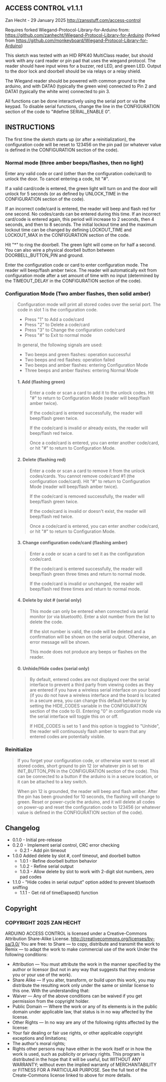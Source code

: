 ## ACCESS CONTROL v1.1.1
Zan Hecht - 29 January 2025
http://zansstuff.com/access-control

Requires forked Wiegand-Protocol-Library-for-Arduino from:
https://github.com/zanhecht/Wiegand-Protocol-Library-for-Arduino
(forked from https://github.com/monkeyboard/Wiegand-Protocol-Library-for-Arduino)

This sketch was tested with an HID RPK40 MultiClass reader, but should work
with any card reader or pin pad that uses the wiegand protocol. The reader
should have input wires for a buzzer, red LED, and green LED. Output to the
door lock and doorbell should be via relays or a relay shield.

The Wiegand reader should be powered with common ground to the arduino, and
with DATA0 (typically the green wire) connected to Pin 2 and DATA1 (typically
the white wire) connected to pin 3.

All functions can be done interactively using the serial port or via the
keypad. To disable serial functions, change the line in the CONFIGURATION
section of the code to "#define SERIAL_ENABLE 0".

INSTRUCTIONS
------------

The first time the sketch starts up (or after a reinitialization), the
configuration code will be reset to 123456 on the pin pad (or whatever value
is defined in the CONFIGURATION section of the code).

### Normal mode (three amber beeps/flashes, then no light)
Enter any valid code or card (other than the configuration code/card) to
unlock the door. To cancel entering a code, hit "#".

If a valid card/code is entered, the green light will turn on and the door
will unlock for 5 seconds (or as defined by UNLOCK_TIME in the CONFIGURATION
section of the code).

If an incorrect code/card is entered, the reader will beep and flash red for
one second. No codes/cards can be entered during this time. If an incorrect
card/code is entered again, this period will increase to 2 seconds, then 4
seconds, and then to 8 seconds. The initial lockout time and the maximum
lockout time can be changed by defining LOCKOUT_TIME and LOCKOUT_MAX in the
CONFIGURATION section of the code.

Hit "*" to ring the doorbell. The green light will come on for half a second.
You can also wire a physical doorbell button between DOORBELL_BUTTON_PIN and
ground.

Enter the configuration code or card to enter configuration mode. The reader
will beep/flash amber twice. The reader will automatically exit from
configuration mode after a set amount of time with no input (determined by the
TIMEOUT_DELAY in the CONFIGURATION section of the code).

### Configuration Mode (Two amber flashes, then solid amber)

> Configuration mode will print all stored codes over the serial port.
> The code in slot 1 is the configuration code.
> 
> * Press "1" to Add a code/card
> * Press "2" to Delete a code/card
> * Press "3" to Change the configuration code/card
> * Press "#" to Exit to normal mode
> 
> In general, the following signals are used:
> * Two beeps and green flashes: operation successful
> * Two beeps and red flashes: operation failed
> * Two beeps and amber flashes: entering Configuration Mode
> * Three beeps and amber flashes: entering Normal Mode
> 
> #### 1. Add (flashing green)
>
> > Enter a code or scan a card to add it to the unlock codes. Hit "#" to
> > return to Configuration Mode (reader will beep/flash amber twice).
> > 
> > If the code/card is entered successfully, the reader will beep/flash green
> > twice.
> >
> > If the code/card is invalid or already exists, the reader will beep/flash
> > red twice.
> > 
> > Once a code/card is entered, you can enter another code/card, or hit "#"
> > to return to Configuration Mode.
> 
> #### 2. Delete (flashing red)
> 
> > Enter a code or scan a card to remove it from the unlock codes/cards. You
> > cannot remove code/card #1 (the configuration code/card). Hit "#" to
> > return to Configuration Mode (reader will beep/flash amber twice).
> > 
> > If the code/card is removed successfully, the reader will beep/flash green
> > twice.
> > 
> > If the code/card is invalid or doesn't exist, the reader will beep/flash
> > red twice.
> > 
> > Once a code/card is entered, you can enter another code/card, or hit "#"
> > to return to Configuration Mode.
> 
> #### 3. Change configuration code/card (flashing amber)
>
> > Enter a code or scan a card to set it as the configuration code/card.
> > 
> > If the code/card is entered successfully, the reader will beep/flash green
> > three times and return to normal mode.
> >
> > If the code/card is invalid or unchanged, the reader will beep/flash red
> > three times and return to normal mode.
>
> #### 4. Delete by slot # (serial only)
>
> > This mode can only be entered when connected via serial monitor (or via
> > bluetooth). Enter a slot number from the list to delete the code.
> > 
> > If the slot number is valid, the code will be deleted and a confirmation
> > will be shown on the serial output. Otherwise, an error message will be
> > shown.
> >
> > This mode does not produce any beeps or flashes on the reader.
>
> #### 0. Unhide/Hide codes (serial only)
>
> > By default, entered codes are not displayed over the serial interface to
> > prevent a third party from viewing codes as they are entered if you have a
> > wireless serial interface on your board (if you do not have a wireless
> > interface and the board is located in a secure area, you can change this
> > default behavior by setting the HIDE_CODES variable in the CONFIGURATION
> > section of the code to 0). Entering "0" in configuration mode via the
> > serial interface will toggle this on or off.
> >
> > If HIDE_CODES is set to 1 and this option is toggled to "Unhide", the
> > reader will continuously flash amber to warn that any entered codes are
> > potentially visible.

### Reinitialize
 
> If you forget your configuration code, or otherwise want to reset all stored
> codes, short ground to pin 12 (or whatever pin is set to INIT_BUTTON_PIN in
> the CONFIGURATION section of the code). This can be connected to a button if
> the arduino is in a secure location, or it can be attached to a key switch.
> 
> When pin 12 is grounded, the reader will beep and flash amber. After the pin
> has been grounded for 10 seconds, the flashing will change to green. Reset
> or power-cycle the arduino, and it will delete all codes on power-up and
> reset the configuration code to 123456 (or whatever value is defined in the
> CONFIGURATION section of the code).

Changelog
---------

* 0.1.0 - Initial pre-release
* 0.2.0 - Implement serial control, CRC error checking
   * 0.2.1 - Add pin timeout
* 1.0.0 Added delete by slot #, conf timeout, and doorbell button
   * 1.0.1 - Refine doorbell button behavior
   * 1.0.2 - Refine serial output
   * 1.0.3 - Allow delete by slot to work with 2-digit slot numbers, zero pad codes
* 1.1.0 - "Hide codes in serial output" option added to prevent bluetooth sniffing
   * 1.1.1 - Get rid of timeElapsed() function

Copyright
---------
### COPYRIGHT 2025 ZAN HECHT
ARDUINO ACCESS CONTROL is licensed under a
Creative-Commons Attribution Share-Alike License.
http://creativecommons.org/licenses/by-sa/3.0/
You are free:
to Share — to copy, distribute and transmit the work
to Remix — to adapt the work
to make commercial use of the work
Under the following conditions:
* Attribution — You must attribute the work in the manner specified by the
author or licensor (but not in any way that suggests that they endorse you or
your use of the work).
* Share Alike — If you alter, transform, or build upon this work, you may
distribute the resulting work only under the same or similar license to this
one.
With the understanding that:
* Waiver — Any of the above conditions can be waived if you get permission
from the copyright holder.
* Public Domain — Where the work or any of its elements is in the public
domain under applicable law, that status is in no way affected by the license.
* Other Rights — In no way are any of the following rights affected by the
license:
* Your fair dealing or fair use rights, or other applicable copyright
exceptions and limitations;
* The author's moral rights;
* Rights other persons may have either in the work itself or in how the work
is used, such as publicity or privacy rights.
This program is distributed in the hope that it will be useful, but WITHOUT
ANY WARRANTY; without even the implied warranty of MERCHANTABILITY or FITNESS
FOR A PARTICULAR PURPOSE. See the full text of the Create-Commons license
linked to above for more details.
